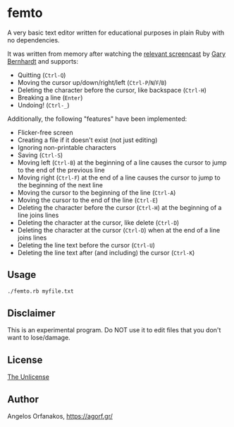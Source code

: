 # femto

A very basic text editor written for educational purposes in plain Ruby with no
dependencies.

It was written from memory after watching the [relevant screencast][screencast]
by [Gary Bernhardt][] and supports:

* Quitting (`Ctrl-Q`)
* Moving the cursor up/down/right/left (`Ctrl-P`/`N`/`F`/`B`)
* Deleting the character before the cursor, like backspace (`Ctrl-H`)
* Breaking a line (`Enter`)
* Undoing! (`Ctrl-_`)

Additionally, the following "features" have been implemented:

* Flicker-free screen
* Creating a file if it doesn't exist (not just editing)
* Ignoring non-printable characters
* Saving (`Ctrl-S`)
* Moving left (`Ctrl-B`) at the beginning of a line causes the cursor to jump to
  the end of the previous line
* Moving right (`Ctrl-F`) at the end of a line causes the cursor to jump to the
  beginning of the next line
* Moving the cursor to the beginning of the line (`Ctrl-A`)
* Moving the cursor to the end of the line (`Ctrl-E`)
* Deleting the character before the cursor (`Ctrl-H`) at the beginning of a line
  joins lines
* Deleting the character at the cursor, like delete (`Ctrl-D`)
* Deleting the character at the cursor (`Ctrl-D`) when at the end of a line
  joins lines
* Deleting the line text before the cursor (`Ctrl-U`)
* Deleting the line text after (and including) the cursor (`Ctrl-K`)

[screencast]: https://www.destroyallsoftware.com/screencasts/catalog/text-editor-from-scratch
[Gary Bernhardt]: https://twitter.com/garybernhardt

## Usage

~~~ sh
./femto.rb myfile.txt
~~~

## Disclaimer

This is an experimental program. Do NOT use it to edit files that you don't want
to lose/damage.

## License

[The Unlicense](https://github.com/agorf/femto/blob/master/LICENSE)

## Author

Angelos Orfanakos, <https://agorf.gr/>
